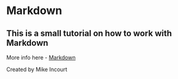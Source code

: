 # Markdown
## This is a small tutorial on how to work with Markdown

More info here - [Markdown](https://github.com/Vdemike/Markdown/blob/main/markdown.md)

Created by Mike Incourt